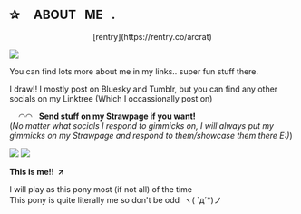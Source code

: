## ✰‎ ‎ ‎ ‎ ‎ ABOUT‎ ‎ ‎ ME‎‎ ‎ ‎ .

<p align="center">
  [rentry](https://rentry.co/arcrat)
</p>

![](https://komarev.com/ghpvc/?username=voorat&color=dc6d00)

You can find lots more about me in my links.. super fun stuff there.

I draw!! I mostly post on Bluesky and Tumblr, but you can find any other socials on my Linktree (Which I occassionally post on)

‎‎  ‎‎ ‎ ‎  ◠◠‎ ‎ ‎ ‎**Send stuff on my Strawpage if you want!**</br>
(*No matter what socials I respond to gimmicks on, I will always put my gimmicks on my Strawpage and respond to them/showcase them there E:)*)

![](https://file.garden/ZckveC0pxmmjaSgs/IMG_0477.gif) ![](https://file.garden/ZckveC0pxmmjaSgs/174372949897879635.png)

**This is me!‎! ‎ ↗**

I will play as this pony most (if not all) of the time</br>
This pony is quite literally me so don't be odd‎ ‎ ヽ( `д´*)ノ
